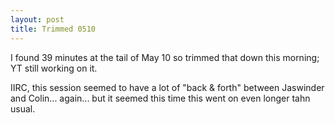```yaml
---
layout: post
title: Trimmed 0510
---
```


I found 39 minutes at the tail of May 10 so trimmed that down this morning; YT still working on it.

IIRC, this session seemed to have a lot of "back & forth" between
Jaswinder and Colin... again... but it seemed this time this went on
even longer tahn usual.